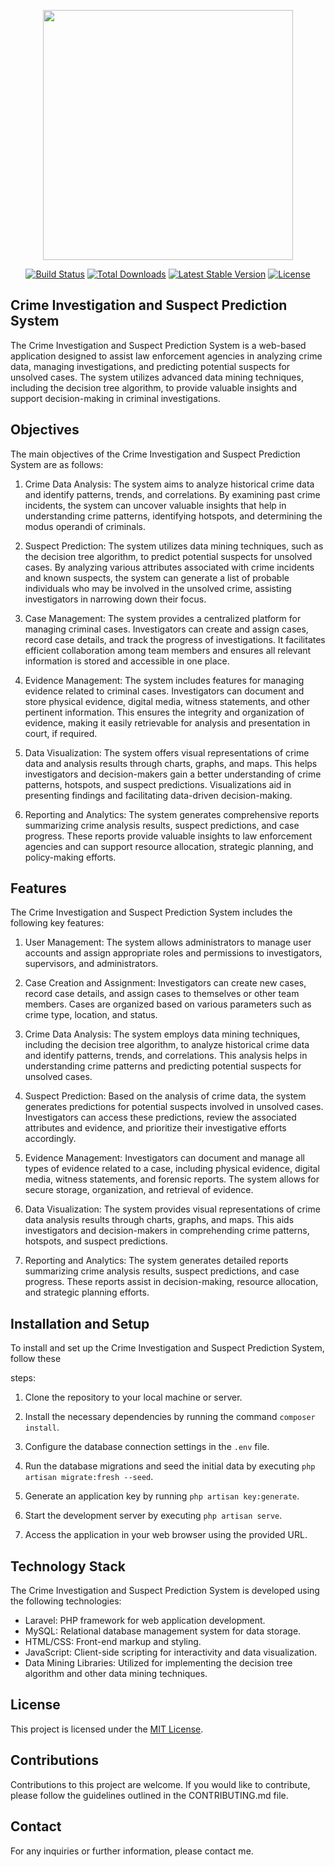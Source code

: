 <p align="center"><a href="https://laravel.com" target="_blank"><img src="https://raw.githubusercontent.com/laravel/art/master/logo-lockup/5%20SVG/2%20CMYK/1%20Full%20Color/laravel-logolockup-cmyk-red.svg" width="400"></a></p>

<p align="center">
<a href="https://travis-ci.org/laravel/framework"><img src="https://travis-ci.org/laravel/framework.svg" alt="Build Status"></a>
<a href="https://packagist.org/packages/laravel/framework"><img src="https://img.shields.io/packagist/dt/laravel/framework" alt="Total Downloads"></a>
<a href="https://packagist.org/packages/laravel/framework"><img src="https://img.shields.io/packagist/v/laravel/framework" alt="Latest Stable Version"></a>
<a href="https://packagist.org/packages/laravel/framework"><img src="https://img.shields.io/packagist/l/laravel/framework" alt="License"></a>
</p>


## Crime Investigation and Suspect Prediction System

The Crime Investigation and Suspect Prediction System is a web-based application designed to assist law enforcement agencies in analyzing crime data, managing investigations, and predicting potential suspects for unsolved cases. The system utilizes advanced data mining techniques, including the decision tree algorithm, to provide valuable insights and support decision-making in criminal investigations.

## Objectives

The main objectives of the Crime Investigation and Suspect Prediction System are as follows:

1. Crime Data Analysis: The system aims to analyze historical crime data and identify patterns, trends, and correlations. By examining past crime incidents, the system can uncover valuable insights that help in understanding crime patterns, identifying hotspots, and determining the modus operandi of criminals.

2. Suspect Prediction: The system utilizes data mining techniques, such as the decision tree algorithm, to predict potential suspects for unsolved cases. By analyzing various attributes associated with crime incidents and known suspects, the system can generate a list of probable individuals who may be involved in the unsolved crime, assisting investigators in narrowing down their focus.

3. Case Management: The system provides a centralized platform for managing criminal cases. Investigators can create and assign cases, record case details, and track the progress of investigations. It facilitates efficient collaboration among team members and ensures all relevant information is stored and accessible in one place.

4. Evidence Management: The system includes features for managing evidence related to criminal cases. Investigators can document and store physical evidence, digital media, witness statements, and other pertinent information. This ensures the integrity and organization of evidence, making it easily retrievable for analysis and presentation in court, if required.

5. Data Visualization: The system offers visual representations of crime data and analysis results through charts, graphs, and maps. This helps investigators and decision-makers gain a better understanding of crime patterns, hotspots, and suspect predictions. Visualizations aid in presenting findings and facilitating data-driven decision-making.

6. Reporting and Analytics: The system generates comprehensive reports summarizing crime analysis results, suspect predictions, and case progress. These reports provide valuable insights to law enforcement agencies and can support resource allocation, strategic planning, and policy-making efforts.

## Features

The Crime Investigation and Suspect Prediction System includes the following key features:

1. User Management: The system allows administrators to manage user accounts and assign appropriate roles and permissions to investigators, supervisors, and administrators.

2. Case Creation and Assignment: Investigators can create new cases, record case details, and assign cases to themselves or other team members. Cases are organized based on various parameters such as crime type, location, and status.

3. Crime Data Analysis: The system employs data mining techniques, including the decision tree algorithm, to analyze historical crime data and identify patterns, trends, and correlations. This analysis helps in understanding crime patterns and predicting potential suspects for unsolved cases.

4. Suspect Prediction: Based on the analysis of crime data, the system generates predictions for potential suspects involved in unsolved cases. Investigators can access these predictions, review the associated attributes and evidence, and prioritize their investigative efforts accordingly.

5. Evidence Management: Investigators can document and manage all types of evidence related to a case, including physical evidence, digital media, witness statements, and forensic reports. The system allows for secure storage, organization, and retrieval of evidence.

6. Data Visualization: The system provides visual representations of crime data analysis results through charts, graphs, and maps. This aids investigators and decision-makers in comprehending crime patterns, hotspots, and suspect predictions.

7. Reporting and Analytics: The system generates detailed reports summarizing crime analysis results, suspect predictions, and case progress. These reports assist in decision-making, resource allocation, and strategic planning efforts.

## Installation and Setup

To install and set up the Crime Investigation and Suspect Prediction System, follow these

 steps:

1. Clone the repository to your local machine or server.

2. Install the necessary dependencies by running the command `composer install`.

3. Configure the database connection settings in the `.env` file.

4. Run the database migrations and seed the initial data by executing `php artisan migrate:fresh --seed`.

5. Generate an application key by running `php artisan key:generate`.

6. Start the development server by executing `php artisan serve`.

7. Access the application in your web browser using the provided URL.

## Technology Stack

The Crime Investigation and Suspect Prediction System is developed using the following technologies:

- Laravel: PHP framework for web application development.
- MySQL: Relational database management system for data storage.
- HTML/CSS: Front-end markup and styling.
- JavaScript: Client-side scripting for interactivity and data visualization.
- Data Mining Libraries: Utilized for implementing the decision tree algorithm and other data mining techniques.

## License

This project is licensed under the [MIT License](LICENSE).

## Contributions

Contributions to this project are welcome. If you would like to contribute, please follow the guidelines outlined in the CONTRIBUTING.md file.

## Contact

For any inquiries or further information, please contact me.
